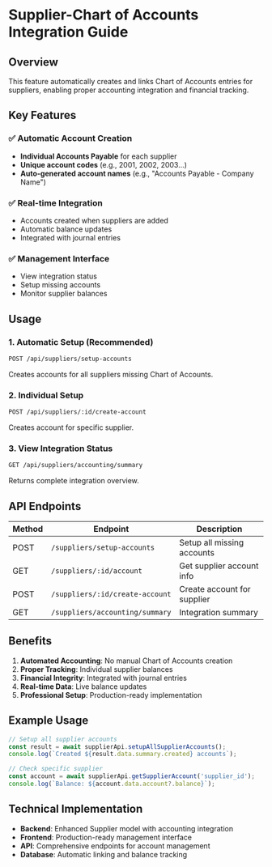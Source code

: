 # Supplier-Chart of Accounts Integration Guide

## Overview
This feature automatically creates and links Chart of Accounts entries for suppliers, enabling proper accounting integration and financial tracking.

## Key Features

### ✅ Automatic Account Creation
- **Individual Accounts Payable** for each supplier
- **Unique account codes** (e.g., 2001, 2002, 2003...)
- **Auto-generated account names** (e.g., "Accounts Payable - Company Name")

### ✅ Real-time Integration
- Accounts created when suppliers are added
- Automatic balance updates
- Integrated with journal entries

### ✅ Management Interface
- View integration status
- Setup missing accounts
- Monitor supplier balances

## Usage

### 1. Automatic Setup (Recommended)
```bash
POST /api/suppliers/setup-accounts
```
Creates accounts for all suppliers missing Chart of Accounts.

### 2. Individual Setup
```bash
POST /api/suppliers/:id/create-account
```
Creates account for specific supplier.

### 3. View Integration Status
```bash
GET /api/suppliers/accounting/summary
```
Returns complete integration overview.

## API Endpoints

| Method | Endpoint | Description |
|--------|----------|-------------|
| POST | `/suppliers/setup-accounts` | Setup all missing accounts |
| GET | `/suppliers/:id/account` | Get supplier account info |
| POST | `/suppliers/:id/create-account` | Create account for supplier |
| GET | `/suppliers/accounting/summary` | Integration summary |

## Benefits

1. **Automated Accounting**: No manual Chart of Accounts creation
2. **Proper Tracking**: Individual supplier balances
3. **Financial Integrity**: Integrated with journal entries
4. **Real-time Data**: Live balance updates
5. **Professional Setup**: Production-ready implementation

## Example Usage

```typescript
// Setup all supplier accounts
const result = await supplierApi.setupAllSupplierAccounts();
console.log(`Created ${result.data.summary.created} accounts`);

// Check specific supplier
const account = await supplierApi.getSupplierAccount('supplier_id');
console.log(`Balance: ${account.data.account?.balance}`);
```

## Technical Implementation

- **Backend**: Enhanced Supplier model with accounting integration
- **Frontend**: Production-ready management interface  
- **API**: Comprehensive endpoints for account management
- **Database**: Automatic linking and balance tracking